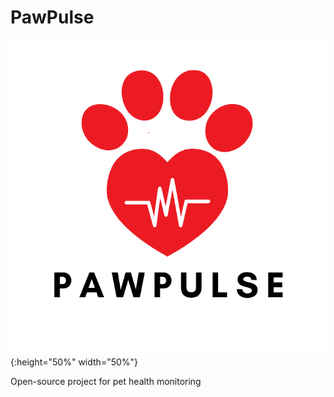 # PawPulse
![PawPulse Logo](PPLogo.png){:height="50%" width="50%"}

Open-source project for pet health monitoring
